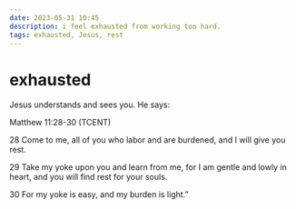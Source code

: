 ```yaml
---
date: 2023-05-31 10:45
description: i feel exhausted from working too hard.
tags: exhausted, Jesus, rest
---
```

# exhausted

Jesus understands and sees you. He says:


Matthew 11:28-30 (TCENT)

28 Come to me, all of you who labor and are burdened, and I will give you rest.

29 Take my yoke upon you and learn from me, for I am gentle and lowly in heart, and you will find rest for your souls.

30 For my yoke is easy, and my burden is light.”




